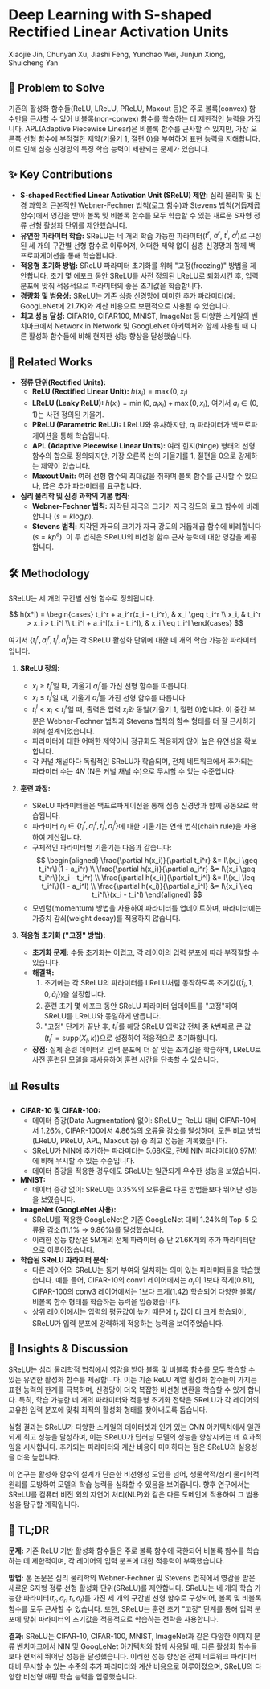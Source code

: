 # Deep Learning with S-shaped Rectified Linear Activation Units

Xiaojie Jin, Chunyan Xu, Jiashi Feng, Yunchao Wei, Junjun Xiong, Shuicheng Yan

## 🧩 Problem to Solve

기존의 활성화 함수들(ReLU, LReLU, PReLU, Maxout 등)은 주로 볼록(convex) 함수만을 근사할 수 있어 비볼록(non-convex) 함수를 학습하는 데 제한적인 능력을 가집니다. APL(Adaptive Piecewise Linear)은 비볼록 함수를 근사할 수 있지만, 가장 오른쪽 선형 함수에 부적절한 제약(기울기 1, 절편 0)을 부여하여 표현 능력을 저해합니다. 이로 인해 심층 신경망의 특징 학습 능력이 제한되는 문제가 있습니다.

## ✨ Key Contributions

- **S-shaped Rectified Linear Activation Unit (SReLU) 제안:** 심리 물리학 및 신경 과학의 근본적인 Webner-Fechner 법칙(로그 함수)과 Stevens 법칙(거듭제곱 함수)에서 영감을 받아 볼록 및 비볼록 함수를 모두 학습할 수 있는 새로운 S자형 정류 선형 활성화 단위를 제안했습니다.
- **유연한 파라미터 학습:** SReLU는 네 개의 학습 가능한 파라미터($t^r$, $a^r$, $t^l$, $a^l$)로 구성된 세 개의 구간별 선형 함수로 이루어져, 어떠한 제약 없이 심층 신경망과 함께 백프로파게이션을 통해 학습됩니다.
- **적응형 초기화 방법:** SReLU 파라미터 초기화를 위해 "고정(freezing)" 방법을 제안합니다. 초기 몇 에포크 동안 SReLU를 사전 정의된 LReLU로 퇴화시킨 후, 입력 분포에 맞춰 적응적으로 파라미터의 좋은 초기값을 학습합니다.
- **경량화 및 범용성:** SReLU는 기존 심층 신경망에 미미한 추가 파라미터(예: GoogLeNet에 21.7K)와 계산 비용으로 보편적으로 사용될 수 있습니다.
- **최고 성능 달성:** CIFAR10, CIFAR100, MNIST, ImageNet 등 다양한 스케일의 벤치마크에서 Network in Network 및 GoogLeNet 아키텍처와 함께 사용될 때 다른 활성화 함수들에 비해 현저한 성능 향상을 달성했습니다.

## 📎 Related Works

- **정류 단위(Rectified Units):**
  - **ReLU (Rectified Linear Unit):** $h(x_i) = \max(0, x_i)$
  - **LReLU (Leaky ReLU):** $h(x_i) = \min(0, a_i x_i) + \max(0, x_i)$, 여기서 $a_i \in (0,1)$는 사전 정의된 기울기.
  - **PReLU (Parametric ReLU):** LReLU와 유사하지만, $a_i$ 파라미터가 백프로파게이션을 통해 학습됩니다.
  - **APL (Adaptive Piecewise Linear Units):** 여러 힌지(hinge) 형태의 선형 함수의 합으로 정의되지만, 가장 오른쪽 선의 기울기를 1, 절편을 0으로 강제하는 제약이 있습니다.
  - **Maxout Unit:** 여러 선형 함수의 최대값을 취하며 볼록 함수를 근사할 수 있으나, 많은 추가 파라미터를 요구합니다.
- **심리 물리학 및 신경 과학의 기본 법칙:**
  - **Webner-Fechner 법칙:** 지각된 자극의 크기가 자극 강도의 로그 함수에 비례합니다 ($s = k \log p$).
  - **Stevens 법칙:** 지각된 자극의 크기가 자극 강도의 거듭제곱 함수에 비례합니다 ($s = k p^e$).
    이 두 법칙은 SReLU의 비선형 함수 근사 능력에 대한 영감을 제공합니다.

## 🛠️ Methodology

SReLU는 세 개의 구간별 선형 함수로 정의됩니다.

$$
h(x*i) = \begin{cases} t_i^r + a_i^r(x_i - t_i^r), & x_i \geq t_i^r \\ x_i, & t_i^r > x_i > t_i^l \\ t_i^l + a_i^l(x_i - t_i^l), & x_i \leq t_i^l \end{cases}
$$

여기서 $\{t_i^r, a_i^r, t_i^l, a_i^l\}$는 각 SReLU 활성화 단위에 대한 네 개의 학습 가능한 파라미터입니다.

1. **SReLU 정의:**

   - $x_i \geq t_i^r$일 때, 기울기 $a_i^r$를 가진 선형 함수를 따릅니다.
   - $x_i \leq t_i^l$일 때, 기울기 $a_i^l$를 가진 선형 함수를 따릅니다.
   - $t_i^l < x_i < t_i^r$일 때, 출력은 입력 $x_i$와 동일(기울기 1, 절편 0)합니다. 이 중간 부분은 Webner-Fechner 법칙과 Stevens 법칙의 함수 형태를 더 잘 근사하기 위해 설계되었습니다.
   - 파라미터에 대한 어떠한 제약이나 정규화도 적용하지 않아 높은 유연성을 확보합니다.
   - 각 커널 채널마다 독립적인 SReLU가 학습되며, 전체 네트워크에서 추가되는 파라미터 수는 $4N$ (N은 커널 채널 수)으로 무시할 수 있는 수준입니다.

2. **훈련 과정:**

   - SReLU 파라미터들은 백프로파게이션을 통해 심층 신경망과 함께 공동으로 학습됩니다.
   - 파라미터 $o_i \in \{t_i^r, a_i^r, t_i^l, a_i^l\}$에 대한 기울기는 연쇄 법칙(chain rule)을 사용하여 계산됩니다.
   - 구체적인 파라미터별 기울기는 다음과 같습니다:
     $$
     \begin{aligned}
     \frac{\partial h(x_i)}{\partial t_i^r} &= I\{x_i \geq t_i^r\}(1 - a_i^r)
     \\
     \frac{\partial h(x_i)}{\partial a_i^r} &= I\{x_i \geq t_i^r\}(x_i - t_i^r)
     \\
     \frac{\partial h(x_i)}{\partial t_i^l} &= I\{x_i \leq t_i^l\}(1 - a_i^l)
     \\
     \frac{\partial h(x_i)}{\partial a_i^l} &= I\{x_i \leq t_i^l\}(x_i - t_i^l)
     \end{aligned}
     $$
   - 모멘텀(momentum) 방법을 사용하여 파라미터를 업데이트하며, 파라미터에는 가중치 감쇠(weight decay)를 적용하지 않습니다.

3. **적응형 초기화 ("고정" 방법):**
   - **초기화 문제:** 수동 초기화는 어렵고, 각 레이어의 입력 분포에 따라 부적절할 수 있습니다.
   - **해결책:**
     1. 초기에는 각 SReLU의 파라미터를 LReLU처럼 동작하도록 초기값($\{\tilde{t}_i, 1, 0, \tilde{a}_i\}$)을 설정합니다.
     2. 훈련 초기 몇 에포크 동안 SReLU 파라미터 업데이트를 "고정"하여 SReLU를 LReLU와 동일하게 만듭니다.
     3. "고정" 단계가 끝난 후, $t_i^r$를 해당 SReLU 입력값 전체 중 $k$번째로 큰 값($t_i^r = \text{supp}(X_i, k)$)으로 설정하여 적응적으로 초기화합니다.
   - **장점:** 실제 훈련 데이터의 입력 분포에 더 잘 맞는 초기값을 학습하며, LReLU로 사전 훈련된 모델을 재사용하여 훈련 시간을 단축할 수 있습니다.

## 📊 Results

- **CIFAR-10 및 CIFAR-100:**
  - 데이터 증강(Data Augmentation) 없이: SReLU는 ReLU 대비 CIFAR-10에서 1.26%, CIFAR-100에서 4.86%의 오류율 감소를 달성하며, 모든 비교 방법(LReLU, PReLU, APL, Maxout 등) 중 최고 성능을 기록했습니다.
  - SReLU가 NIN에 추가하는 파라미터는 5.68K로, 전체 NIN 파라미터(0.97M)에 비해 무시할 수 있는 수준입니다.
  - 데이터 증강을 적용한 경우에도 SReLU는 일관되게 우수한 성능을 보였습니다.
- **MNIST:**
  - 데이터 증강 없이: SReLU는 0.35%의 오류율로 다른 방법들보다 뛰어난 성능을 보였습니다.
- **ImageNet (GoogLeNet 사용):**
  - SReLU를 적용한 GoogLeNet은 기존 GoogLeNet 대비 1.24%의 Top-5 오류율 감소(11.1% $\rightarrow$ 9.86%)를 달성했습니다.
  - 이러한 성능 향상은 5M개의 전체 파라미터 중 단 21.6K개의 추가 파라미터만으로 이루어졌습니다.
- **학습된 SReLU 파라미터 분석:**
  - 다른 레이어의 SReLU는 동기 부여와 일치하는 의미 있는 파라미터들을 학습했습니다. 예를 들어, CIFAR-10의 conv1 레이어에서는 $a_r$이 1보다 작게(0.81), CIFAR-100의 conv3 레이어에서는 1보다 크게(1.42) 학습되어 다양한 볼록/비볼록 함수 형태를 학습하는 능력을 입증했습니다.
  - 상위 레이어에서는 입력의 평균값이 높기 때문에 $t_r$ 값이 더 크게 학습되어, SReLU가 입력 분포에 강력하게 적응하는 능력을 보여주었습니다.

## 🧠 Insights & Discussion

SReLU는 심리 물리학적 법칙에서 영감을 받아 볼록 및 비볼록 함수를 모두 학습할 수 있는 유연한 활성화 함수를 제공합니다. 이는 기존 ReLU 계열 활성화 함수들이 가지는 표현 능력의 한계를 극복하며, 신경망이 더욱 복잡한 비선형 변환을 학습할 수 있게 합니다. 특히, 학습 가능한 네 개의 파라미터와 적응형 초기화 전략은 SReLU가 각 레이어의 고유한 입력 분포에 맞춰 최적의 활성화 형태를 찾아내도록 돕습니다.

실험 결과는 SReLU가 다양한 스케일의 데이터셋과 인기 있는 CNN 아키텍처에서 일관되게 최고 성능을 달성하며, 이는 SReLU가 딥러닝 모델의 성능을 향상시키는 데 효과적임을 시사합니다. 추가되는 파라미터와 계산 비용이 미미하다는 점은 SReLU의 실용성을 더욱 높입니다.

이 연구는 활성화 함수의 설계가 단순한 비선형성 도입을 넘어, 생물학적/심리 물리학적 원리를 모방하여 모델의 학습 능력을 심화할 수 있음을 보여줍니다. 향후 연구에서는 SReLU를 컴퓨터 비전 외의 자연어 처리(NLP)와 같은 다른 도메인에 적용하여 그 범용성을 탐구할 계획입니다.

## 📌 TL;DR

**문제:** 기존 ReLU 기반 활성화 함수들은 주로 볼록 함수에 국한되어 비볼록 함수를 학습하는 데 제한적이며, 각 레이어의 입력 분포에 대한 적응력이 부족했습니다.

**방법:** 본 논문은 심리 물리학의 Webner-Fechner 및 Stevens 법칙에서 영감을 받은 새로운 S자형 정류 선형 활성화 단위(SReLU)를 제안합니다. SReLU는 네 개의 학습 가능한 파라미터($t_r, a_r, t_l, a_l$)를 가진 세 개의 구간별 선형 함수로 구성되어, 볼록 및 비볼록 함수를 모두 근사할 수 있습니다. 또한, SReLU는 훈련 초기 "고정" 단계를 통해 입력 분포에 맞춰 파라미터의 초기값을 적응적으로 학습하는 전략을 사용합니다.

**결과:** SReLU는 CIFAR-10, CIFAR-100, MNIST, ImageNet과 같은 다양한 이미지 분류 벤치마크에서 NIN 및 GoogLeNet 아키텍처와 함께 사용될 때, 다른 활성화 함수들보다 현저히 뛰어난 성능을 달성했습니다. 이러한 성능 향상은 전체 네트워크 파라미터 대비 무시할 수 있는 수준의 추가 파라미터와 계산 비용으로 이루어졌으며, SReLU의 다양한 비선형 매핑 학습 능력을 입증했습니다.
